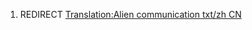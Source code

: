 1.  REDIRECT [Translation:Alien communication txt/zh
    CN](Translation:Alien_communication_txt/zh_CN "wikilink")